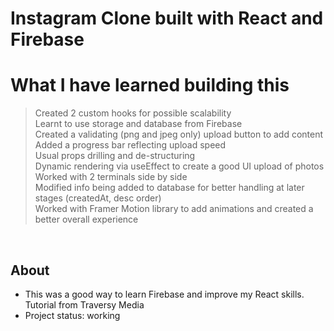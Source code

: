 
# Instagram Clone built with React and Firebase  

# What I have learned building this  

> Created 2 custom hooks for possible scalability       
> Learnt to use storage and database from Firebase  
> Created a validating (png and jpeg only) upload button to add content    
> Added a progress bar reflecting upload speed  
> Usual props drilling and de-structuring   
> Dynamic rendering via useEffect to create a good UI upload of photos  
> Worked with 2 terminals side by side  
> Modified info being added to database for better handling at later stages (createdAt, desc order)  
> Worked with Framer Motion library to add animations and created a better overall experience 

&nbsp;
&nbsp;
&nbsp;

## About

* This was a good way to learn Firebase and improve my React skills. Tutorial from Traversy Media 
* Project status: working
